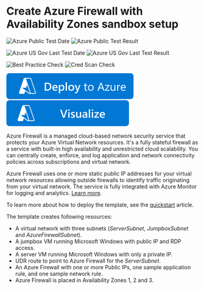 # Create Azure Firewall with Availability Zones sandbox setup

![Azure Public Test Date](https://azurequickstartsservice.blob.core.windows.net/badges/101-azurefirewall-with-zones-sandbox/PublicLastTestDate.svg)
![Azure Public Test Result](https://azurequickstartsservice.blob.core.windows.net/badges/101-azurefirewall-with-zones-sandbox/PublicDeployment.svg)

![Azure US Gov Last Test Date](https://azurequickstartsservice.blob.core.windows.net/badges/101-azurefirewall-with-zones-sandbox/FairfaxLastTestDate.svg)
![Azure US Gov Last Test Result](https://azurequickstartsservice.blob.core.windows.net/badges/101-azurefirewall-with-zones-sandbox/FairfaxDeployment.svg)

![Best Practice Check](https://azurequickstartsservice.blob.core.windows.net/badges/101-azurefirewall-with-zones-sandbox/BestPracticeResult.svg)
![Cred Scan Check](https://azurequickstartsservice.blob.core.windows.net/badges/101-azurefirewall-with-zones-sandbox/CredScanResult.svg)

[![Deploy To Azure](https://raw.githubusercontent.com/Azure/azure-quickstart-templates/master/1-CONTRIBUTION-GUIDE/images/deploytoazure.svg?sanitize=true)](https://portal.azure.com/#create/Microsoft.Template/uri/https%3A%2F%2Fraw.githubusercontent.com%2FAzure%2Fazure-quickstart-templates%2Fmaster%2F101-azurefirewall-with-zones-sandbox%2Fazuredeploy.json)  [![Visualize](https://raw.githubusercontent.com/Azure/azure-quickstart-templates/master/1-CONTRIBUTION-GUIDE/images/visualizebutton.svg?sanitize=true)](http://armviz.io/#/?load=https%3A%2F%2Fraw.githubusercontent.com%2FAzure%2Fazure-quickstart-templates%2Fmaster%2F101-azurefirewall-with-zones-sandbox%2Fazuredeploy.json)

Azure Firewall is a managed cloud-based network security service that protects your Azure Virtual Network resources. It's a fully stateful firewall as a service with built-in high availability and unrestricted cloud scalability. You can centrally create, enforce, and log application and network connectivity policies across subscriptions and virtual network.

Azure Firewall uses one or more static public IP addresses for your virtual network resources allowing outside firewalls to identify traffic originating from your virtual network.
The service is fully integrated with Azure Monitor for logging and analytics. [Learn more](https://docs.microsoft.com/azure/firewall).

To learn more about how to deploy the template, see the [quickstart](https://docs.microsoft.com/azure/firewall/deploy-template) article.

The template creates following resources:

- A virtual network with three subnets (_ServerSubnet_, _JumpboxSubnet_ and _AzureFirewallSubnet_).
- A jumpbox VM running Microsoft Windows with public IP and RDP access.
- A server VM running Microsoft Windows with only a private IP.
- UDR route to point to Azure Firewall for the _ServerSubnet_.
- An Azure Firewall with one or more Public IPs, one sample application rule, and one sample network rule.
- Azure Firewall is placed in Availability Zones 1, 2 and 3.
